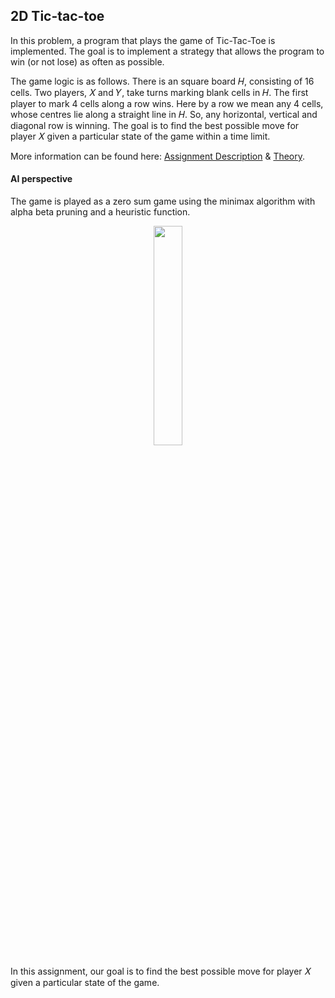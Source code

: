 ## 2D Tic-tac-toe
In this problem, a program that plays the game of Tic-Tac-Toe is implemented. The goal is to implement a strategy that allows the program to win (or not lose) as often as possible.

The game logic is as follows. There is an square board 𝐻, consisting of 16 cells. Two players, 𝑋 and 𝑌, take turns marking blank cells in 𝐻. The first player to mark 4 cells along a row wins. Here by a row we mean any 4 cells, whose centres lie along a straight line in 𝐻. So, any horizontal, vertical and diagonal row is winning. The goal is to find the best possible move for player 𝑋 given a particular state of the game within a time limit.

More information can be found here: [Assignment Description](https://kth.kattis.com/problems/kth.ai.tictactoe2d) & [Theory](https://github.com/alexandrahotti/Artificial-Intelligence/blob/master/Assignment2%20-%20Zero%20Sum%20Games/Assignment_Description.pdf).


#### AI perspective
The game is played as a zero sum game using the minimax algorithm with alpha beta pruning and a heuristic function.

<p float="left" align='center'>  
  <img src='http://theoryofprogramming.azurewebsites.net/wp-content/uploads/2017/12/minimax-1.jpg' width="30%" height="30%"
 />


In this assignment, our goal is to find the best possible move for player 𝑋 given a particular state of the game.
